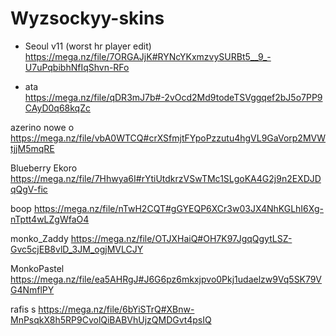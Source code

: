 # Wyzsockyy-skins
- Seoul v11 (worst hr player edit) https://mega.nz/file/7ORGAJjK#RYNcYKxmzvySURBt5__9_-U7uPqbibhNfIqShvn-RFo

- ata https://mega.nz/file/qDR3mJ7b#-2vOcd2Md9todeTSVggqef2bJ5o7PP9CAyD0q68kqZc

azerino nowe o https://mega.nz/file/vbA0WTCQ#crXSfmjtFYpoPzzutu4hgVL9GaVorp2MVWtjjM5mqRE

Blueberry Ekoro https://mega.nz/file/7Hhwya6I#rYtiUtdkrzVSwTMc1SLgoKA4G2j9n2EXDJDqQgV-fic

boop https://mega.nz/file/nTwH2CQT#gGYEQP6XCr3w03JX4NhKGLhI6Xg-nTptt4wLZgWfaO4

monko_Zaddy https://mega.nz/file/OTJXHaiQ#OH7K97JgqQgytLSZ-Gvc5cjEB8vlD_3JM_ogjMVLCJY

MonkoPastel https://mega.nz/file/ea5AHRgJ#J6G6pz6mkxjpvo0Pkj1udaelzw9Vq5SK79VG4NmflPY

rafis s https://mega.nz/file/6bYiSTrQ#XBnw-MnPsqkX8h5RP9CvolQiBABVhUjzQMDGvt4psIQ

